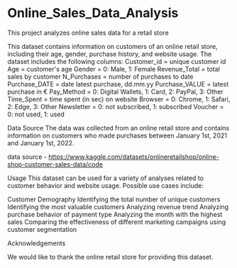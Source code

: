 # Online_Sales_Data_Analysis
This project analyzes online sales data for a retail store

This dataset contains information on customers of an online retail store, including their age, gender, purchase history, and website usage. The dataset includes the following columns:
Customer_id = unique customer id
Age = customer's age
Gender = 0: Male, 1: Female
Revenue_Total = total sales by customer
N_Purchases = number of purchases to date
Purchase_DATE = date latest purchase, dd.mm.yy
Purchase_VALUE = latest purchase in €
Pay_Method = 0: Digital Wallets, 1: Card, 2: PayPal, 3: Other
Time_Spent = time spent (in sec) on website
Browser = 0: Chrome, 1: Safari, 2: Edge, 3: Other
Newsletter = 0: not subscribed, 1: subscribed
Voucher = 0: not used, 1: used


Data Source
The data was collected from an online retail store and contains information on customers who made purchases between January 1st, 2021 and January 1st, 2022.

data source - https://www.kaggle.com/datasets/onlineretailshop/online-shop-customer-sales-data/code

Usage
This dataset can be used for a variety of analyses related to customer behavior and website usage. Possible use cases include:

Customer Demography 
Identifying the total number of unique customers
Identifying the most valuable customers
Analyzing revenue trend
Analyzing purchase behavior of payment type
Analyzing the month with the highest sales
Comparing the effectiveness of different marketing campaigns using customer segmentation

Acknowledgements

We would like to thank the online retail store for providing this dataset.
